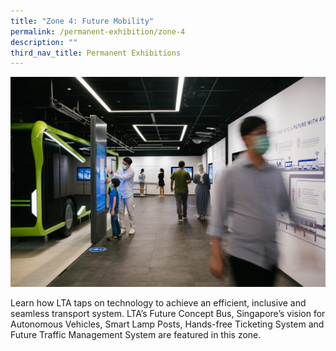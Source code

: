 ```yaml
---
title: "Zone 4: Future Mobility"
permalink: /permanent-exhibition/zone-4
description: ""
third_nav_title: Permanent Exhibitions
---
```

![Alt text for image on Isomer site](/images/zone-images/Zone%204.jpg)

Learn how LTA taps on technology to achieve an efficient, inclusive and seamless transport system. LTA’s Future Concept Bus, Singapore’s vision for Autonomous Vehicles, Smart Lamp Posts, Hands-free Ticketing System and Future Traffic Management System are featured in this zone.